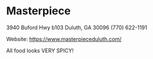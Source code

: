 # Masterpiece

3940 Buford Hwy b103
Duluth, GA 30096
(770) 622-1191

Website: https://www.masterpieceduluth.com/


All food looks VERY SPICY!